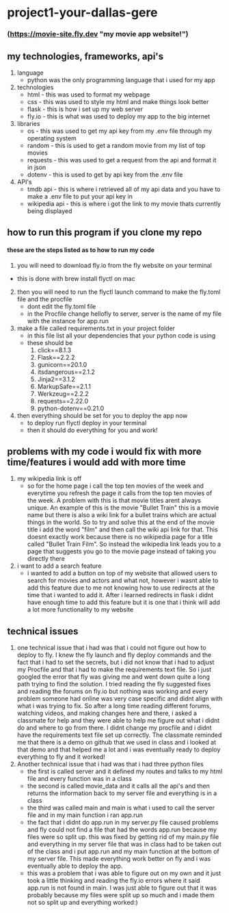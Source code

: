 # project1-your-dallas-gere
### (https://movie-site.fly.dev "my movie app website!")

## my technologies, frameworks, api's
1. language
    * python was the only programming language that i used for my app
2. technologies
    * html - this was used to format my webpage
    * css - this was used to style my html and make things look better
    * flask - this is how i set up my web server
    * fly.io - this is what was used to deploy my app to the big internet
3. libraries
    * os - this was used to get my api key from my .env file through my operating system
    * random - this is used to get a random movie from my list of top movies
    * requests - this was used to get a request from the api and format it in json
    * dotenv - this is used to get by api key from the .env file
4. API's
    * tmdb api - this is where i retrieved all of my api data and you have to make a .env file to put your api key in
    * wikipedia api - this is where i got the link to my movie thats currently being displayed 

## how to run this program if you clone my repo
#### these are the steps listed as to how to run my code
1. you will need to download fly.io from the fly website on your terminal
  * this is done with brew install flyctl on mac
2. then you will need to run the flyctl launch command to make the fly.toml file and the procfile
    * dont edit the fly.toml file
    * in the Procfile change hellofly to server, server is the name of my file with the instance for app.run
3. make a file called requirements.txt in your project folder
    * in this file list all your dependencies that your python code is using
    * these should be
        1. click==8.1.3
        2. Flask==2.2.2
        3. gunicorn==20.1.0
        4. itsdangerous==2.1.2
        5. Jinja2==3.1.2
        6. MarkupSafe==2.1.1
        7. Werkzeug==2.2.2
        8. requests==2.22.0
        9. python-dotenv==0.21.0
4. then everything should be set for you to deploy the app now
    * to deploy run flyctl deploy in your terminal
    * then it should do everything for you and work!

## problems with my code i would fix with more time/features i would add with more time
1. my wikipedia link is off
    * so for the home page i call the top ten movies of the week and everytime you refresh the page it calls from the top ten movies of the week. A problem with this is that movie titles arent always unique. An example of this is the movie "Bullet Train" this is a movie name but there is also a wiki link for a bullet trains which are actual things in the world. So to try and solve this at the end of the movie title i add the word "film" and then call the wiki api link for that. This doesnt exactly work because there is no wikipedia page for a title called "Bullet Train Film". So instead the wikipedia link leads you to a page that suggests you go to the movie page instead of taking you directly there
2. i want to add a search feature
    * i wanted to add a button on top of my website that allowed users to search for movies and actors and what not, however i wasnt able to add this feature due to me not knowing how to use redirects at the time that i wanted to add it. After i learned redirects in flask i didnt have enough time to add this feature but it is one that i think will add a lot more functionality to my website

## technical issues
1. one technical issue that i had was that i could not figure out how to deploy to fly. I knew the fly launch and fly deploy commands and the fact that i had to set the secrets, but i did not know that i had to adjust my Procfile and that i had to make the requirements text file. So i just googled the error that fly was giving me and went down quite a long path trying to find the solution. I tried reading the fly suggested fixes and reading the forums on fly.io but nothing was working and every problem someone had online was very case specific and didnt align with what i was trying to fix. So after a long time reading different forums, watching videos, and making changes here and there, i asked a classmate for help and they were able to help me figure out what i didnt do and where to go from there. I didnt change my procfile and i didnt have the requirements text file set up correctly. The classmate reminded me that there is a demo on github that we used in class and i looked at that demo and that helped me a lot and i was eventually ready to deploy everything to fly and it worked!
2. Another technical issue that i had was that i had three python files
    * the first is called server and it defined my routes and talks to my html file and every function was in a class
    * the second is called movie_data and it calls all the api's and then returns the information back to my server file and everything is in a class
    * the third was called main and main is what i used to call the server file and in my main function i ran app.run
    * the fact that i didnt do app.run in my server.py file caused problems and fly could not find a file that had the words app.run because my files were so split up. this was fixed by getting rid of my main.py file and everything in my server file that was in class had to be taken out of the class and i put app.run and my main function at the bottom of my server file. This made everything work better on fly and i was eventually able to deploy the app.
    * this was a problem that i was able to figure out on my own and it just took a little thinking and reading the fly.io errors where it said app.run is not found in main. I was just able to figure out that it was probably because my files were split up so much and i made them not so split up and everything worked:)